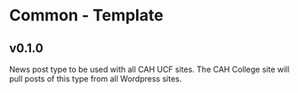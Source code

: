 # Common - Template
## v0.1.0

News post type to be used with all CAH UCF sites. The CAH College site will pull posts of this type from all Wordpress sites.
